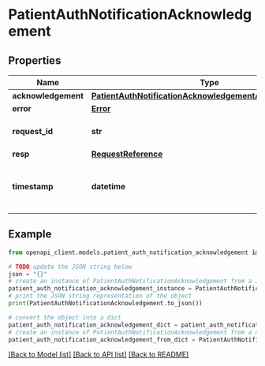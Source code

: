 # PatientAuthNotificationAcknowledgement


## Properties

Name | Type | Description | Notes
------------ | ------------- | ------------- | -------------
**acknowledgement** | [**PatientAuthNotificationAcknowledgementAcknowledgement**](PatientAuthNotificationAcknowledgementAcknowledgement.md) |  | [optional] 
**error** | [**Error**](Error.md) |  | [optional] 
**request_id** | **str** | a nonce, unique for each HTTP request | 
**resp** | [**RequestReference**](RequestReference.md) |  | 
**timestamp** | **datetime** | Date time format in UTC, includes miliseconds YYYY-MM-DDThh:mm:ss.vZ | 

## Example

```python
from openapi_client.models.patient_auth_notification_acknowledgement import PatientAuthNotificationAcknowledgement

# TODO update the JSON string below
json = "{}"
# create an instance of PatientAuthNotificationAcknowledgement from a JSON string
patient_auth_notification_acknowledgement_instance = PatientAuthNotificationAcknowledgement.from_json(json)
# print the JSON string representation of the object
print(PatientAuthNotificationAcknowledgement.to_json())

# convert the object into a dict
patient_auth_notification_acknowledgement_dict = patient_auth_notification_acknowledgement_instance.to_dict()
# create an instance of PatientAuthNotificationAcknowledgement from a dict
patient_auth_notification_acknowledgement_from_dict = PatientAuthNotificationAcknowledgement.from_dict(patient_auth_notification_acknowledgement_dict)
```
[[Back to Model list]](../README.md#documentation-for-models) [[Back to API list]](../README.md#documentation-for-api-endpoints) [[Back to README]](../README.md)


